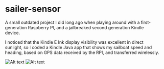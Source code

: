 # sailer-sensor

A small outdated project I did long ago when playing around with a first-generation Raspberry PI,
and a jailbreaked second generation Kindle device.

I noticed that the Kindle E Ink display visibility was excellent in direct sunlight, so I coded a Kindle Java app that
shows my sailboat speed and heading, based on GPS data received by the RPI, and transferred wirelessly.

![Alt text](img/preview1.jpg?raw=true "Kindle & an USB powered RPI")
![Alt text](img/preview2.jpg?raw=true "Kindle showing compass, heading & speed, based on GPS data received by the RPI")
